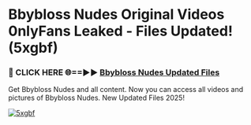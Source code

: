 # Bbybloss Nudes Original Videos 0nlyFans Leaked - Files Updated! (5xgbf)

<h3>🔴 CLICK HERE 🌐==►► <a href="https://tinyurl.com/y5r63du9" rel="nofollow">Bbybloss Nudes Updated Files</a></h3>

Get Bbybloss Nudes and all content. Now you can access all videos and pictures of Bbybloss Nudes. New Updated Files 2025!

[![5xgbf](https://i.imgur.com/UVo9nyh.gif)](https://tinyurl.com/y5r63du9)